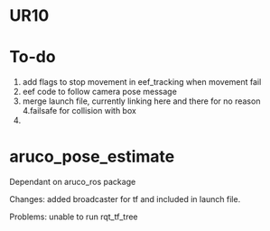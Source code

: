# UR10

# To-do
1. add flags to stop movement in eef_tracking when movement fail 
2. eef code to follow camera pose message
3. merge launch file, currently linking here and there for no reason
4.failsafe for collision with box
5.

# aruco_pose_estimate
Dependant on aruco_ros package

Changes: added broadcaster for tf and included in launch file.

Problems: unable to run rqt_tf_tree
